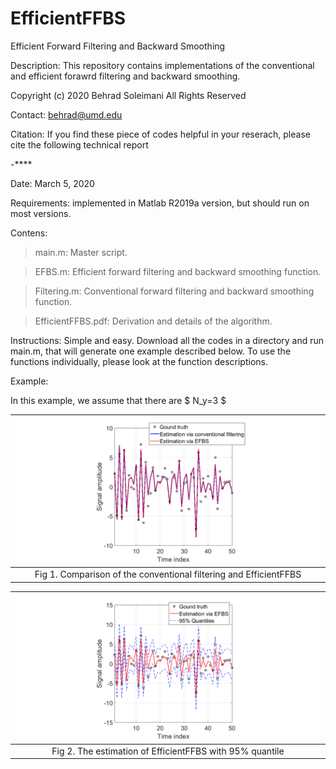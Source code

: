 # EfficientFFBS
Efficient Forward Filtering and Backward Smoothing

Description: This repository contains implementations of the conventional and efficient forawrd filtering and backward smoothing.

Copyright (c) 2020 Behrad Soleimani All Rights Reserved

Contact: behrad@umd.edu

Citation: If you find these piece of codes helpful in your reserach, please cite the following technical report

-****

Date: March 5, 2020

Requirements: implemented in Matlab R2019a version, but should run on most versions.

Contens: 
> main.m:       Master script. 

> EFBS.m:       Efficient forward filtering and backward smoothing function.

> Filtering.m:  Conventional forward filtering and backward smoothing function.

> EfficientFFBS.pdf: Derivation and details of the algorithm.

Instructions: Simple and easy. Download all the codes in a directory and run main.m, that will generate one example described below. To use the functions individually, please look at the function descriptions.

Example:

In this example, we assume that there are $ N_y=3 $


| ![](Figs/Comparison.png) | 
|:--:| 
| Fig 1. Comparison of the conventional filtering and EfficientFFBS |



| ![](Figs/Quantile.png) | 
|:--:| 
| Fig 2. The estimation of EfficientFFBS with 95% quantile |
